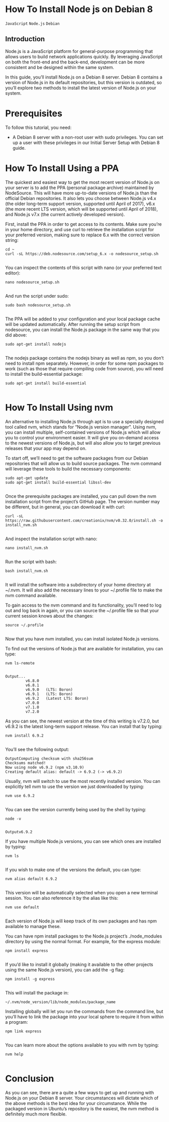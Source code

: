 # How To Install Node js on Debian 8

```JavaScript``` ```Node.js``` ```Debian```

## Introduction


Node.js is a JavaScript platform for general-purpose programming that allows users to build network applications quickly.  By leveraging JavaScript on both the front-end and the back-end, development can be more consistent and be designed within the same system.


In this guide, you’ll install Node.js on a Debian 8 server. Debian 8 contains a version of Node.js in its default repositories, but this version is outdated, so you’ll explore two methods to install the latest version of Node.js on your system.


# Prerequisites


To follow this tutorial, you need:


- A Debian 8 server with a non-root user with sudo privileges. You can set up a user with these privileges in our Initial Server Setup with Debian 8 guide.

# How To Install Using a PPA


The quickest and easiest way to get the most recent version of Node.js on your server is to add the PPA (personal package archive) maintained by NodeSource. This will have more up-to-date versions of Node.js than the official Debian repositories. It also lets you choose between Node.js v4.x (the older long-term support version, supported until April of 2017), v6.x (the more recent LTS version, which will be supported until April of 2018), and Node.js v7.x (the current actively developed version).


First, install the PPA in order to get access to its contents. Make sure you’re in your home directory, and use curl to retrieve the installation script for your preferred version, making sure to replace 6.x with the correct version string:


```
cd ~
curl -sL https://deb.nodesource.com/setup_6.x -o nodesource_setup.sh


```


You can inspect the contents of this script with nano (or your preferred text editor):


```
nano nodesource_setup.sh


```


And run the script under sudo:


```
sudo bash nodesource_setup.sh


```


The PPA will be added to your configuration and your local package cache will be updated automatically. After running the setup script from nodesource, you can install the Node.js package in the same way that you did above:


```
sudo apt-get install nodejs


```


The nodejs package contains the nodejs binary as well as npm, so you don’t need to install npm separately. However, in order for some npm packages to work (such as those that require compiling code from source), you will need to install the build-essential package:


```
sudo apt-get install build-essential


```


# How To Install Using nvm


An alternative to installing Node.js through apt is to use a specially designed tool called nvm, which stands for “Node.js version manager”. Using nvm, you can install multiple, self-contained versions of Node.js which will allow you to control your environment easier.  It will give you on-demand access to the newest versions of Node.js, but will also allow you to target previous releases that your app may depend on.


To start off, we’ll need to get the software packages from our Debian repositories that will allow us to build source packages.  The nvm command  will leverage these tools to build the necessary components:


```
sudo apt-get update
sudo apt-get install build-essential libssl-dev


```


Once the prerequisite packages are installed, you can pull down the nvm installation script from the project’s GitHub page.  The version number may be different, but in general, you can download it with curl:


```
curl -sL https://raw.githubusercontent.com/creationix/nvm/v0.32.0/install.sh -o install_nvm.sh


```


And inspect the installation script with nano:


```
nano install_nvm.sh


```


Run the script with bash:


```
bash install_nvm.sh


```


It will install the software into a subdirectory of your home directory at ~/.nvm.  It will also add the necessary lines to your ~/.profile file to make the nvm command available.


To gain access to the nvm command and its functionality, you’ll need to log out and log back in again, or you can source the ~/.profile file so that your current session knows about the changes:


```
source ~/.profile


```


Now that you have nvm installed, you can install isolated Node.js versions.


To find out the versions of Node.js that are available for installation, you can type:


```
nvm ls-remote


```


```
Output...
         v6.8.0
         v6.8.1
         v6.9.0   (LTS: Boron)
         v6.9.1   (LTS: Boron)
         v6.9.2   (Latest LTS: Boron)
         v7.0.0
         v7.1.0
         v7.2.0

```


As you can see, the newest version at the time of this writing is v7.2.0, but v6.9.2 is the latest long-term support release.  You can install that by typing:


```
nvm install 6.9.2


```


You’ll see the following output:


```
OutputComputing checksum with sha256sum
Checksums matched!
Now using node v6.9.2 (npm v3.10.9)
Creating default alias: default -> 6.9.2 (-> v6.9.2)

```


Usually, nvm will switch to use the most recently installed version. You can explicitly tell nvm to use the version we just downloaded by typing:


```
nvm use 6.9.2


```


You can see the version currently being used by the shell by typing:


```
node -v


```


```
Outputv6.9.2

```


If you have multiple Node.js versions, you can see which ones are installed by typing:


```
nvm ls


```


If you wish to make one of the versions the default, you can type:


```
nvm alias default 6.9.2


```


This version will be automatically selected when you open a new terminal session. You can also reference it by the alias like this:


```
nvm use default


```


Each version of Node.js will keep track of its own packages and has npm available to manage these.


You can have npm install packages to the Node.js project’s ./node_modules directory by using the normal format.  For example, for the express module:


```
npm install express


```


If you’d like to install it globally (making it available to the other projects using the same Node.js version), you can add the -g flag:


```
npm install -g express


```


This will install the package in:


```
~/.nvm/node_version/lib/node_modules/package_name

```


Installing globally will let you run the commands from the command line, but you’ll have to link the package into your local sphere to require it from within a program:


```
npm link express


```


You can learn more about the options available to you with nvm by typing:


```
nvm help


```


# Conclusion


As you can see, there are a quite a few ways to get up and running with Node.js on your Debian 8 server.  Your circumstances will dictate which of the above methods is the best idea for your circumstance.  While the packaged version in Ubuntu’s repository is the easiest, the nvm method is definitely much more flexible.


